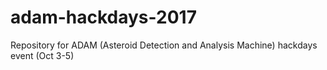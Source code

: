 # adam-hackdays-2017
Repository for ADAM (Asteroid Detection and Analysis Machine) hackdays event (Oct 3-5)
